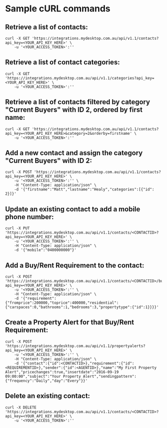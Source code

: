 # Sample cURL commands

## Retrieve a list of contacts:

```
curl -X GET 'https://integrations.mydesktop.com.au/api/v1.1/contacts?api_key=<YOUR_API_KEY_HERE>' \
    -u '<YOUR_ACCESS_TOKEN>':''
```

## Retrieve a list of contact categories:

```
curl -X GET 'https://integrations.mydesktop.com.au/api/v1.1/categories?api_key=<YOUR_API_KEY_HERE>' \
    -u '<YOUR_ACCESS_TOKEN>':''
```

## Retrieve a list of contacts filtered by category "Current Buyers" with ID 2, ordered by first name:

```
curl -X GET 'https://integrations.mydesktop.com.au/api/v1.1/contacts?api_key=<YOUR_API_KEY_HERE>&category=2&orderby=firstname' \
    -u '<YOUR_ACCESS_TOKEN>':''
```

## Add a new contact and assign the category "Current Buyers" with ID 2:

```
curl -X POST 'https://integrations.mydesktop.com.au/api/v1.1/contacts?api_key=<YOUR_API_KEY_HERE>' \
    -u '<YOUR_ACCESS_TOKEN>':'' \
    -H "Content-Type: application/json" \
    -d '{"firstname":"Matt","lastname":"Healy","categories":[{"id": 2}]}'
```

## Update an existing contact to add a mobile phone number:

```
curl -X PUT 'https://integrations.mydesktop.com.au/api/v1.1/contacts/<CONTACTID>?api_key=<YOUR_API_KEY_HERE>' \
    -u '<YOUR_ACCESS_TOKEN>':'' \
    -H "Content-Type: application/json" \
    -d '{"mobile":"0400000000"}'
```

## Add a Buy/Rent Requirement to the contact:

```
curl -X POST 'https://integrations.mydesktop.com.au/api/v1.1/contacts/<CONTACTID>/buyrent?api_key=<YOUR_API_KEY_HERE>' \
    -u '<YOUR_ACCESS_TOKEN>':'' \
    -H "Content-Type: application/json" \
    -d '{"requirement":{"fromprice":200000,"toprice":400000,"residential":{"carspaces":0,"bathrooms":1,"bedrooms":3,"propertytype":{"id":1}}}}'
```

## Create a Property Alert for that Buy/Rent Requirement:

```
curl -X POST 'https://integrations.mydesktop.com.au/api/v1.1/propertyalerts?api_key=<YOUR_API_KEY_HERE>' \
    -u '<YOUR_ACCESS_TOKEN>':'' \
    -H "Content-Type: application/json" \
    -d '{"contact":{"id":<CONTACTID>},"requirement":{"id":<REQUIREMENTID>},"sender":{"id":<AGENTID>},"name":"My First Property Alert","pricechanges":true,"insertdate":"2016-09-19 09:00:00","subject":"Your Property Alert","sendingpattern":{"frequency":"Daily","day":"Every"}}'
```

## Delete an existing contact:

```
curl -X DELETE 'https://integrations.mydesktop.com.au/api/v1.1/contacts/<CONTACTID>?api_key=<YOUR_API_KEY_HERE>' \
    -u '<YOUR_ACCESS_TOKEN>':''
```
